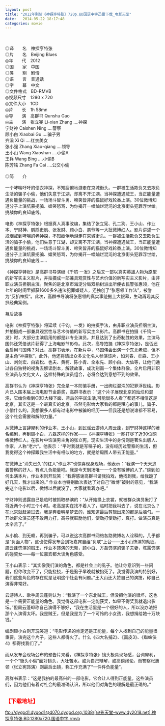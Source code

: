```yaml
---
layout: post
title: "2012年剧情《神探亨特张》720p.BD国语中字迅雷下载_电影天堂"
date:   2014-05-22 18:17:48
categories: movie
---
```

<html>
 <body>
  <p>
  </p>
  <p>
   <br/>
   <img alt="" border="0" src="http://apollo.s.dpool.sina.com.cn/nd/dataent/moviepic/pics/93/moviepic_b42a71ecdf908549566cc31bc46589c1.jpg"/>
   <br/>
   <br/>
   ◎译　　名　神探亨特张
   <br/>
   ◎片　　名　Beijing Blues
   <br/>
   ◎年　　代　2012
   <br/>
   ◎国　　家　中国
   <br/>
   ◎类　　别　剧情
   <br/>
   ◎语　　言　普通话
   <br/>
   ◎字　　幕　中文
   <br/>
   ◎文件格式　BD-RMVB
   <br/>
   ◎视频尺寸　1280 x 720
   <br/>
   ◎文件大小　1CD
   <br/>
   ◎片　　长　1h 58mn
   <br/>
   ◎导　　演　高群书 Qunshu Gao
   <br/>
   ◎主　　演　张立宪 Li-xian Zhang ....神探
   <br/>
   宁财神 Caishen Ning ....警察
   <br/>
   顾小白 Xiaobai Gu ....骗子男
   <br/>
   齐溪 Xi Qi ....红衣美女
   <br/>
   张小强 Zhang Xiao-qiang ....领导
   <br/>
   王小山 Wang Xiaoshan ....小偷A
   <br/>
   王兵 Wang Bing ....小偷B
   <br/>
   陈芳铭 Zhang Fa Cai ....公交小偷
   <br/>
   <br/>
   ◎简　　介
   <br/>
   <br/>
   一个哮喘吁吁的便衣神探，不知疲倦地游走在京城街头。一群被生活欺负又去欺负生活的骗子小偷，他们失意于江湖，却离不开江湖。当神探遭遇贼王，当正能量遭遇负能量的挑战，一场场斗智斗勇、啼笑皆非的猫鼠好戏轮番上演。30位微博知道分子上演坑蒙拐骗、嬉笑怒骂，为你揭开一幅灿烂混沌的北京街头犯罪浮世绘。挑战你的良知底线。
   <br/>
   <br/>
   电影《神探亨特张》根据真人真事改编，集结了张立宪、孔二狗、王小山、作业本、宁财神、鹦鹉史航、张发财、顾小白、票爷等一大批微博红人。影片讲述一个戒烟戒到哮喘的老神探，不知疲倦地游走在京城街头。一群被生活欺负又去欺负生活的骗子小偷，他们失意于江湖，却又离不开江湖。当神探遭遇贼王，当正能量遭遇负能量的挑战，一场场斗智斗勇、啼笑皆非的猫鼠好戏轮番上演。30位微博知道分子上演坑蒙拐骗、嬉笑怒骂，为你揭开一幅灿烂混沌的北京街头犯罪浮世绘，挑战你的良知底线……
   <br/>
   <br/>
   《神探亨特张》是高群书导演继《千钧·一发》之后又一部以真实英雄人物为原型的新写实主义影片，并拍摄成一部兼具观赏性与艺术价值的新写实主义影片，由非职业演员担钢主演。聚焦的是北京市海淀分局双榆树派出所便衣民警张惠领，他在七年的时间里抓获1600多名违法犯罪嫌疑人，还独创了“张惠领工作法”，被誉为“反扒神探”。此次，高群书导演将张惠领的真实事迹搬上大银幕，生动再现其反扒经典案例。
   <br/>
   <br/>
   幕后故事
   <br/>
   <br/>
   电影《神探亨特张》将延续《千钧。一发》的拍摄手法，由非职业演员担纲主演，并拍摄成一部兼具观赏性与艺术价值的新写实主义影片。高群书在拍摄《千钧一发》时，大部分主演启用的都是非专业演员，并且达到了出奇制胜的效果，主演马国伟还凭借该片获得了上海电影节影帝。此次，高导拍摄《神探亨特张》，是否还会启用马国伟？对此，高群书表示，在新片中，马国伟会出演一个东北老贼，但不是主角“神探张”，此外，他还将请出众多文化名人参演该片，如刘春、牟森、王小山、刘剑宏、白岩松、也夫、黄柯、陈小青、全永先、顾小白、大仙等，让他们通过各自独特的视角去解读剧本，解读故事，成功刻画一个集体群像。全片启用非职业演员与文化文人，这样特殊的演员组合，必将会达到意想不到的效果。
   <br/>
   <br/>
   高群书认为《神探亨特张》完全是一本防骗手册，一出绚烂混沌的犯罪浮世绘。影片已入围本届上海电影节金爵奖，高群书表示：“这个片子展现北京的灿烂和混沌，它给你看到CBD大楼下面、背后的平民生活,可能很多人看了都还不相信这是北京，其实这是一个最真实的北京。虽然电影给大家看的都是糟心的事儿，骗子、小偷什么的，我想很多人都有过电影中被骗的经历——但我还是想说谁都不容易，这个社会需要和解的力量。”
   <br/>
   <br/>
   从微博上言辞犀利的作业本、王小山，到民谣云游诗人周云蓬，到宁财神这样的著名编剧，再到顾小白、方磊这样的作家——《神探亨特张》一网打尽了近30位网络微博红人。在影片中饰演男主角的张立宪，现实生活中的身份则是著名出版人、作家，人称“老六”。他表示：“平时我就是写稿子的，没有经历过警察的生活，但我觉得这个神探跟我生活中有相似的地方，就是给周围人带去正能量。”
   <br/>
   <br/>
   在微博上“消失已久”的红人“作业本”也惊喜现身现场，他表示：“我演一个天天追着警察的好人，有点儿负能量吧。我是今天到场唯一一个没有微博的人了。”谈到如何出演本片，作业本则开玩笑：“我得感谢高群书请我拍戏，他找到我，给我跪了好几天，我才出来的。” 作业本也特别数次表达了对自己“微博”被封的意见，“我演完这个电影以后，微博以后就没了，大家就看着办吧。”
   <br/>
   <br/>
   宁财神则透露自己是临时被抓取参演的：“从开始换上衣裳，就被群众演员揪打了将近两个小时三个小时。老高是实在找不着人了，临时把我叫去了，说在北京么？在北京就赶紧过去。我是奔着明星梦去的，谁知道最后剪辑出来的都是后脑勺。一开始群众演员还不敢用力打，高导就鼓励他们，使劲打使劲打，真打。做演员真是太辛苦了。”
   <br/>
   <br/>
   从小偷、到无赖，再到骗子，可以说这次高群书网络各路微博名人诠释的，几乎都是“负面人物”，这也使得发布会到场嘉宾自组“负联”上台——王小山饰演的劫匪、周云蓬饰演的贼王，作业本饰演的无赖，顾小白、方磊饰演的骗子夫妻，陈露饰演的碰瓷女——每一位嘉宾都大谈角色感受。
   <br/>
   <br/>
   王小山表示：“其实像我们演的角色，都是社会上的虱子。他让你意识到一些问题，但你改变不了，只能挠挠，于是虱子早晚就被掐死了。我觉得我演的特别好，我们这些角色的存在就是证明这个社会有问题。”王大山还大赞自己的演技，称自己演得非常好。
   <br/>
   <br/>
   云游诗人、歌手周云蓬则认为：“我演了一个东北贼王，但没把他演的很坏，这也是一个需要正能量的角色。我觉得这部电影一定能获奖，如果不得奖我就退出影坛。”但周云蓬却称自己演得不够好，“我在生活里是一个很好的人，所以没办法把那个人演得太坏。我是贼王，但是我是为了一个可怜的小女孩，我想捐给她十万块钱。”
   <br/>
   <br/>
   编剧顾小白则开玩笑道：“电影传递的肯定还是正能量，每个人找到自己的能量很重要。演完这个片子，这些人都得火了。什么《四大名捕2》、《画皮3》、《蜘蛛侠4》都得找我们了。”
   <br/>
   <br/>
   而从发布会现场公布的预告片来看，《神探亨特张》镜头极具现场感，台词犀利，一个个“街头小偷”面对镜头，大吐苦水。或为自己辩解，或高谈阔论。而警察张惠领（张立宪饰演）则最后出镜，称工作充满了“一件件负能量”。
   <br/>
   <br/>
   高群书表示：“这是我拍的最高兴的一部电影，它会让人得到正能量。这些演员们，因为他们有着对社会的最准确认识，所以他们对角色的理解是最正确的。”
   <br/>
   <br/>
   <img alt="" border="0" src="http://105.imagebam.com/download/tGM1cxK1mryxVv-5gOcDrw/25051/250506519/shen.JPG"/>
  </p>
  <p>
  </p>
  <p>
  </p>
  <p>
   <font color="#ff0000">
    <strong>
     <font size="4">
      【下载地址】
     </font>
    </strong>
   </font>
  </p>
  <p>
   <strong>
    <font color="#ff0000" size="4">
    </font>
   </strong>
  </p>
  <p>
   <strong>
    <font color="#ff0000" size="4">
    </font>
   </strong>
  </p>
  <a href="ftp://dygod1:dygod1@d070.dygod.org:1038/%5B%E7%94%B5%E5%BD%B1%E5%A4%A9%E5%A0%82-www.dy2018.net%5D.%E7%A5%9E%E6%8E%A2%E4%BA%A8%E7%89%B9%E5%BC%A0.BD.1280x720.%E5%9B%BD%E8%AF%AD%E4%B8%AD%E5%AD%97.rmvb">
   ftp://dygod1:dygod1@d070.dygod.org:1038/[电影天堂-www.dy2018.net].神探亨特张.BD.1280x720.国语中字.rmvb
  </a>
 </body>
</html>